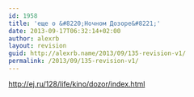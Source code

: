 ```yaml
---
id: 1958
title: 'еще о &#8220;Ночном Дозоре&#8221;'
date: 2013-09-17T06:32:14+02:00
author: alexrb
layout: revision
guid: http://alexrb.name/2013/09/135-revision-v1/
permalink: /2013/09/135-revision-v1/
---
```

http://ej.ru/128/life/kino/dozor/index.html